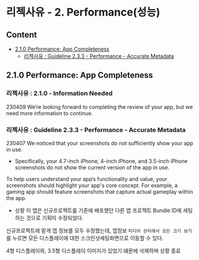 # 리젝사유 - 2. Performance(성능)

## Content
- [2.1.0 Performance: App Completeness](#210-performance-app-completeness)
    - [리젝사유 : Guideline 2.3.3 - Performance - Accurate Metadata](#리젝사유-:-Guideline-2.1---Information-Needed)
## 2.1.0 Performance: App Completeness

### 리젝사유 : 2.1.0 - Information Needed
230409
We’re looking forward to completing the review of your app, but we need more information to continue.




### 리젝사유 : Guideline 2.3.3 - Performance - Accurate Metadata
230407
We noticed that your screenshots do not sufficiently show your app in use. 

- Specifically, your 4.7-inch iPhone, 4-inch iPhone, and 3.5-inch iPhone screenshots do not show the current version of the app in use.

To help users understand your app’s functionality and value, your screenshots should highlight your app's core concept. For example, a gaming app should feature screenshots that capture actual gameplay within the app.

- 상황
이 앱은 신규프로젝트를 기존에 배포했던 다른 앱 프로젝트 Bundle ID에 세팅하는 것으로 기획이 수정되었다.

신규프로젝트에 맡게 앱 정보를 모두 수정했는데,  앱정보 `미디어 관리에서 모든 크기 보기`를 누르면 모든 디스플레이에 대한 스크린샷세팅화면으로 이동할 수 있다.  

4형 디스플레이와, 3.5형 디스플레이 이미지가 있었기 떄문에 삭제하며 상황 종료

